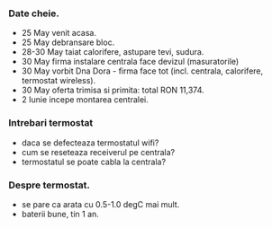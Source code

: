 ### Date cheie.

- 25 May venit acasa.
- 25 May debransare bloc.
- 28-30 May taiat calorifere, astupare tevi, sudura.
- 30 May firma instalare centrala face devizul (masuratorile)
- 30 May vorbit Dna Dora - firma face tot (incl. centrala, calorifere, termostat wireless).
- 30 May oferta trimisa si primita: total RON 11,374.
- 2 Iunie incepe montarea centralei.


### Intrebari termostat

- daca se defecteaza termostatul wifi?
- cum se reseteaza receiverul pe centrala?
- termostatul se poate cabla la centrala?

### Despre termostat.

- se pare ca arata cu 0.5-1.0 degC mai mult.
- baterii bune, tin 1 an.

